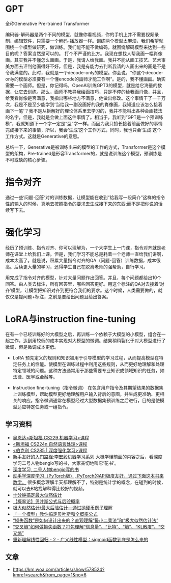 # GPT
全称Generative Pre-trained Transformer

编码器-解码器是两个不同的模型，就像你看视频，你的手机上并不需要视频录制、编辑软件，只需要一个解码-播放器一样。训练两个模型太麻烦，我们希望就围绕一个模型做研究，做训练。我们能不能不做编码，就围绕解码模型来达到一些目的呢？答案当然是可以的。
打个不严谨的比方。我现在想找人帮我画一幅肖像画。其实我并不懂怎么画画。于是，我请人给我画。我并不能从画工技艺、艺术审美方面去评判他画得好不好。但是，我是有能力去判断我请的人画出来的画是不是令我满意的。此时，我就是一个decode-only的模型。你会说，“你这个decode-only的模型必须要有一个懂encode的画师才能工作啊“。是的，我不懂画画。确实需要一个画师。但是，你记得吗，OpenAI训练GPT3的模型，就是给它海量的数据，让它去训练。那么，画师不教导我绘画技巧，只是不停的给我画肖像，并且，给我看肖像是否满意，我指出哪些地方不满意，他做出修改。这个事情干了一千万次，我是不是至少能学到‘当给我一副没画好的我的肖像画，我知道应该怎么接着画下一笔‘？我不是从拆解好的理论体系里去学习的，我并不能叫出各种会画技法的名字，但是，我就是会做上面这件事情了。相当于，我听到“GPT是一个预训练模”，我就知道下一个字一定是“型”字一样。而因为我只擅长接着前面做好的事情完成接下来的事情，所以，我会‘生成’这个工作方式，同时，我也只会‘生成’这个工作方式。这就是Generative的意思。

总结一下，Generative是被训练出来的模型的工作的方式，Transformer是这个模型的架构，Pre-trained是形容Transformer的，就是说训练这个模型，预训练是不可或缺的核心步骤。

# 指令对齐
通过一些‘问题-回答’对的训练数据，让模型能在收到“给我写一段简介”这样的指令性的输入的时候，真地去按照指令的要求去生成接下来的东西;而不是把你说的话续写下去。

# 强化学习
经历了预训练、指令对齐、你可以理解为，一个大学生上一门课，指令对齐就是老师在课堂上给我们上课。但是，我们学习不能总是耗着一个老师一直给我们讲啊，成本太高了。就是说，积累大量指令对齐的QA（问题-回答）训练数据，成本很高。后续更大量的学习，还得学生自己在脱离老师的强帮助，自行学习。

用完成了指令对齐的模型，针对大量问题作出回答。并且，每个问题都给出10个回答。由人类去标注，所有回答里，哪些回答更好。用这个标注的QA对去接着‘对齐’模型，让模型把知识对齐到更符合我们的要求。这个时候，人类需要做的，就仅仅是提问题+标注，之前是要给出问题且给出答案。

# LoRA与instruction fine-tuning
在有一个已经训练好的大模型之后，再训练一个依赖于大模型的小模型，组合在一起工作，达到用较低的成本实现对大模型的微调。结果稍稍裂化于对大模型进行了微调，但是微调成本更低。

* LoRA
预先定义的规则和知识被用于引导模型的学习过程，从而提高模型在特定任务上的性能。使模型在训练过程中利用这些规则，从而更好地理解和处理特定领域的问题。这种方法通常用于那些需要专业知识或领域知识的任务，如法律、医学或金融等。

* Instruction fine-tuning（指令微调）
在包含用户指令及其期望结果的数据集上训练模型，帮助模型更好地理解用户输入背后的意图，并生成更准确、更相关的响应。指令微调通常在模型经过大型数据集预训练之后进行，目的是使模型适应特定任务或一组指令。


## 学习资料
* [吴恩达<斯坦福 CS229 机器学习>课程](https://www.bilibili.com/video/BV1JE411w7Ub/?vd_source=45ec08ffb275ecf5a715685d67e52040)
* [<斯坦福 CS224n 自然语言处理>课程](https://www.bilibili.com/video/BV1SL411U7SF/?vd_source=45ec08ffb275ecf5a715685d67e52040)
* [<伯克利 CS285 | 深度强化学习>课程](https://www.bilibili.com/video/BV12341167kL/?vd_source=45ec08ffb275ecf5a715685d67e52040)
* [新手友好的入门路径:李宏毅机器学习系列](https://speech.ee.ntu.edu.tw/~tlkagk/courses_ML20.html)
大概学懂前面的内容之后，看深度学习二号人物bengio写的书，大家亲切地叫它‘花书’。
* [深度学习, 二号人物bengio写的书](https://book.douban.com/subject/27087503/)
* [动手学深度学习（PyTorch版）, PyTorch的API极度友好，通过下面这本书来数学。](https://book.douban.com/subject/36142067/)
很多概念理解半天都理解不了，特别是统计学的概念，在碰到的时候，就可以去B站找解释得比较好的视频，
* [十分钟搞定最大似然估计](https://www.bilibili.com/video/BV1Hb4y1m7rE/?vd_source=45ec08ffb275ecf5a715685d67e52040)
* [【概率论】贝叶斯公式与后验概率](https://www.bilibili.com/video/BV1mY411h7ps/?vd_source=45ec08ffb275ecf5a715685d67e52040)
* [极大似然估计/最大后验估计—通过抛硬币例子理解](https://www.bilibili.com/video/BV1GZ4y1m7gv/?vd_source=45ec08ffb275ecf5a715685d67e52040)
* [「一个模型」教你搞定贝叶斯和全概率公式](https://www.bilibili.com/video/BV1a4411B7B4/?vd_source=45ec08ffb275ecf5a715685d67e52040)
* [“损失函数”是如何设计出来的？直观理解“最小二乘法”和“极大似然估计法”](https://www.bilibili.com/video/BV1Y64y1Q7hi/?vd_source=45ec08ffb275ecf5a715685d67e52040)
* [“交叉熵”如何做损失函数？打包理解“信息量”、“比特”、“熵”、“KL散度”、“交叉熵”](https://www.bilibili.com/video/BV1Y64y1Q7hi/?vd_source=45ec08ffb275ecf5a715685d67e52040)
* [重新理解线性回归 - 2 - 广义线性模型：sigmoid函数到底是怎么来的](https://www.bilibili.com/video/BV13X4y1R7im/?vd_source=45ec08ffb275ecf5a715685d67e52040)

## 文章
* https://km.woa.com/articles/show/578524?kmref=search&from_page=1&no=6